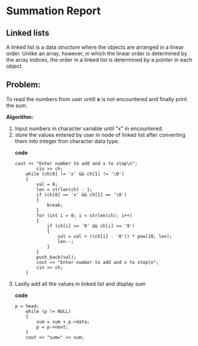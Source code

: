# Summation Report

## Linked lists

  A linked list is a data structure where the objects are arranged in a linear order. Unlike an array, however, in which the linear order is determined by the array indices, the order in a linked list is determined by a pointer in each object.


## Problem:
To read the numbers from user untill **x** is not encountered and finally print the sum.

**Algorithm:**
<ol>
<li>Input numbers in character variable until "x" in encountered.</li>
<li>store the values entered by user in node of linked list after converting them into integer fron character data type.

**code**
```
cout << "Enter number to add and x to stop\n";
        cin >> ch;
    while (ch[0] != 'x' && ch[1] != '\0')
    {
        val = 0;
        len = strlen(ch) - 1;
        if (ch[0] == 'x' && ch[1] == '\0')
        {
            break;
        }
        for (int i = 0; i < strlen(ch); i++)
        {
            if (ch[i] >= '0' && ch[i] <= '9')
            {
                val = val + ((ch[i] - '0')) * pow(10, len);
                len--;
            }
        }
        push_back(val);
        cout << "Enter number to add and x to stop\n";
        cin >> ch;
    }

```
 </li>

<li>Lastly add all the values in linked list and display sum

**code**
```
p = head;
    while (p != NULL)
    {
        sum = sum + p->data;
        p = p->next;
    }
    cout << "sum=" << sum;
```
</li>